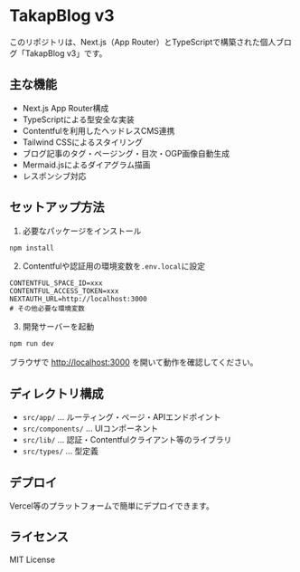 # TakapBlog v3

このリポジトリは、Next.js（App Router）とTypeScriptで構築された個人ブログ「TakapBlog v3」です。

## 主な機能

- Next.js App Router構成
- TypeScriptによる型安全な実装
- Contentfulを利用したヘッドレスCMS連携
- Tailwind CSSによるスタイリング
- ブログ記事のタグ・ページング・目次・OGP画像自動生成
- Mermaid.jsによるダイアグラム描画
- レスポンシブ対応

## セットアップ方法

1. 必要なパッケージをインストール

```bash
npm install
```

2. Contentfulや認証用の環境変数を`.env.local`に設定

```
CONTENTFUL_SPACE_ID=xxx
CONTENTFUL_ACCESS_TOKEN=xxx
NEXTAUTH_URL=http://localhost:3000
# その他必要な環境変数
```

3. 開発サーバーを起動

```bash
npm run dev
```

ブラウザで [http://localhost:3000](http://localhost:3000) を開いて動作を確認してください。

## ディレクトリ構成

- `src/app/` ... ルーティング・ページ・APIエンドポイント
- `src/components/` ... UIコンポーネント
- `src/lib/` ... 認証・Contentfulクライアント等のライブラリ
- `src/types/` ... 型定義

## デプロイ

Vercel等のプラットフォームで簡単にデプロイできます。

## ライセンス

MIT License
